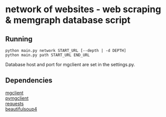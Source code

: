 # network of websites - web scraping & memgraph database script

## Running

```
python main.py network START_URL [--depth | -d DEPTH]
python main.py path START_URL END_URL
```
Database host and port for mgclient are set in the settings.py.

## Dependencies

[mgclient](https://github.com/memgraph/mgclient) <br>
[pymgclient](https://github.com/memgraph/pymgclient) <br>
[requests](https://pypi.org/project/requests/2.7.0/) <br>
[beautifulsoup4](https://pypi.org/project/beautifulsoup4/)


